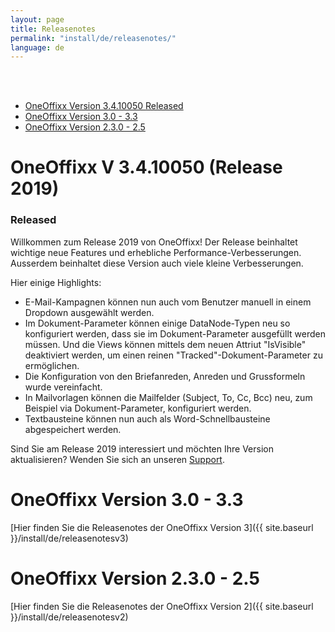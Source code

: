 ```yaml
---
layout: page
title: Releasenotes
permalink: "install/de/releasenotes/"
language: de
---
```

<br/><br/>

- [OneOffixx Version 3.4.10050 <span class="label label-success">Released</span>](#oneoffixx-v-3410050-release-2019)
- [OneOffixx Version 3.0 - 3.3](#oneoffixx-version-30---33)
- [OneOffixx Version 2.3.0 - 2.5](#oneoffixx-version-230---25)


# OneOffixx V 3.4.10050 (Release 2019) 

### <span class="label label-success">Released</span>

Willkommen zum Release 2019 von OneOffixx! Der Release beinhaltet wichtige neue Features und erhebliche Performance-Verbesserungen. Ausserdem beinhaltet diese Version auch viele kleine Verbesserungen. 

Hier einige Highlights:

* E-Mail-Kampagnen können nun auch vom Benutzer manuell in einem Dropdown ausgewählt werden. 
* Im Dokument-Parameter können einige DataNode-Typen neu so konfiguriert werden, dass sie im Dokument-Parameter ausgefüllt werden müssen. Und die Views können mittels dem neuen Attriut "IsVisible" deaktiviert werden, um einen reinen "Tracked"-Dokument-Parameter zu ermöglichen. 
* Die Konfiguration von den Briefanreden, Anreden und Grussformeln wurde vereinfacht.
* In Mailvorlagen können die Mailfelder (Subject, To, Cc, Bcc) neu, zum Beispiel via Dokument-Parameter, konfiguriert werden.
* Textbausteine können nun auch als Word-Schnellbausteine abgespeichert werden.

Sind Sie am Release 2019 interessiert und möchten Ihre Version aktualisieren? Wenden Sie sich an unseren [Support](http://oneoffixx.com/services/support/).


# OneOffixx Version 3.0 - 3.3
[Hier finden Sie die Releasenotes der OneOffixx Version 3]({{ site.baseurl }}/install/de/releasenotesv3)

# OneOffixx Version 2.3.0 - 2.5
[Hier finden Sie die Releasenotes der OneOffixx Version 2]({{ site.baseurl }}/install/de/releasenotesv2)
